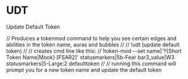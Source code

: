 # UDT
Update Default Token 


// Produces a tokenmod command to help you see certain edges and abilities in the token name, auras and bubbles
//
// !udt   (update default token)
//
// creates cmd line like this:
//     !token-mod --set name|'?{Short Token Name|Mook}  [FSAR2]' statusmarkers|5b-Fear bar3_value|W3 statusmarkers|5-Large:2 defaulttoken
//
// running this command will prompt you for a new token name and update the default token
